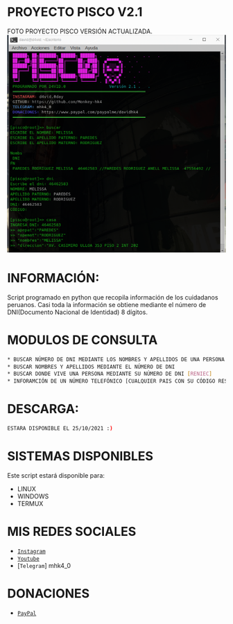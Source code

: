 # PROYECTO PISCO V2.1
FOTO PROYECTO PISCO VERSIÓN ACTUALIZADA.
![sh](https://github.com/Monkey-hk4/proyecto-pisco/blob/main/foto_proyecto_pisco.png)

# INFORMACIÓN:
Script programado en python que recopila información de los cuidadanos peruanos.
Casi toda la información se obtiene mediante el número de DNI(Documento Nacional de Identidad) 8 dígitos.

# MODULOS DE CONSULTA
```bash
* BUSCAR NÚMERO DE DNI MEDIANTE LOS NOMBRES Y APELLIDOS DE UNA PERSONA
* BUSCAR NOMBRES Y APELLIDOS MEDIANTE EL NÚMERO DE DNI
* BUSCAR DONDE VIVE UNA PERSONA MEDIANTE SU NÚMERO DE DNI [RENIEC]
* INFORAMCIÓN DE UN NÚMERO TELEFÓNICO [CUALQUIER PAIS CON SU CÓDIGO RESPECTIVO]
```
# DESCARGA:
```bash
ESTARA DISPONIBLE EL 25/10/2021 :)
```
# SISTEMAS DISPONIBLES
Este script estará disponible para:
- LINUX
- WINDOWS
- TERMUX

# MIS REDES SOCIALES 
- [`Instagram`](https://www.instagram.com/d4vid.0day/)
- [`Youtube`](https://www.youtube.com/channel/UCEWGSsk-U9GjCLQk9ng1fNQ)
- [`Telegram`] mhk4_0
# DONACIONES
- [`PayPal`](https://www.paypal.com/paypalme/davidhk4)


